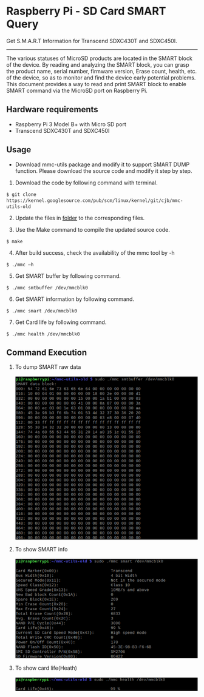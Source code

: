 # Raspberry Pi - SD Card SMART Query
Get S.M.A.R.T Information for Transcend SDXC430T and SDXC450I.

-------------------------
The various statuses of MicroSD products are located in the SMART block of the device. 
By reading and analyzing the SMART block, you can grasp the product name, serial number,
firmware version, Erase count, health, etc. of the device, so as to monitor and find the 
device early potential problems. This document provides a way to read and print SMART 
block to enable SMART command via the MicroSD port on Raspberry Pi.

Hardware requirements
-------------------------
* Raspberry Pi 3 Model B+ with Micro SD port
* Transcend SDXC430T and SDXC450I

Usage
-------------------------

- Download mmc-utils package and modify it to support SMART DUMP function. Please download the source code and modify it step by step.

1. Download the code by following command with terminal.
```
$ git clone https://kernel.googlesource.com/pub/scm/linux/kernel/git/cjb/mmc-utils-old
```

2. Update the files in [folder](https://github.com/WBJisMyName/READMETest/tree/main/mmc-utils-old) to the corresponding files.

3. Use the Make command to compile the updated source code.
```
$ make
```
4. After build success, check the availability of the mmc tool by -h
```
$ ./mmc –h
``` 
5. Get SMART buffer by following command.
```
$ ./mmc smtbuffer /dev/mmcblk0
``` 
6. Get SMART information by following command.
```
$ ./mmc smart /dev/mmcblk0
``` 
7. Get Card life by following command.
```
$ ./mmc health /dev/mmcblk0
``` 

Command Execution
-------------------------
1. To dump SMART raw data</br></br>
![Buffer](https://github.com/WBJisMyName/READMETest/blob/main/smtbuffer.png)

2. To show SMART info</br></br>
![SMART](https://github.com/WBJisMyName/READMETest/blob/main/smart.png)

3. To show card life(Heath)</br></br>
![Heath](https://github.com/WBJisMyName/READMETest/blob/main/health.png)


